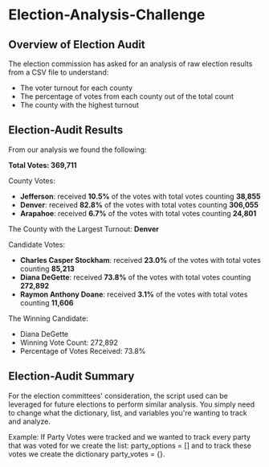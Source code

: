 # Election-Analysis-Challenge

## Overview of Election Audit

The election commission has asked for an analysis of raw election results from a CSV file to understand:

- The voter turnout for each county
- The percentage of votes from each county out of the total count
- The county with the highest turnout 


## Election-Audit Results

From our analysis we found the following:

**Total Votes: 369,711**

County Votes:
- **Jefferson**: received **10.5%** of the votes with total votes counting **38,855**
- **Denver**: received **82.8%** of the votes with total votes counting **306,055**
- **Arapahoe**: received **6.7%** of the votes with total votes counting **24,801**

The County with the Largest Turnout: **Denver**

Candidate Votes: 
- **Charles Casper Stockham**: received **23.0%** of the votes with total votes counting **85,213**
- **Diana DeGette**: received **73.8%** of the votes with total votes counting **272,892**
- **Raymon Anthony Doane**: received **3.1%** of the votes with total votes counting **11,606**

The Winning Candidate:
- Diana DeGette
- Winning Vote Count: 272,892
- Percentage of Votes Received: 73.8%


## Election-Audit Summary
For the election committees' consideration, the script used can be leveraged for future elections to perform similar analysis. You simply need to change what the dictionary, list, and variables you're wanting to track and analyze. 

Example: If Party Votes were tracked and we wanted to track every party that was voted for we create the list: party_options = []
and to track these votes we create the dictionary party_votes = {}. 
